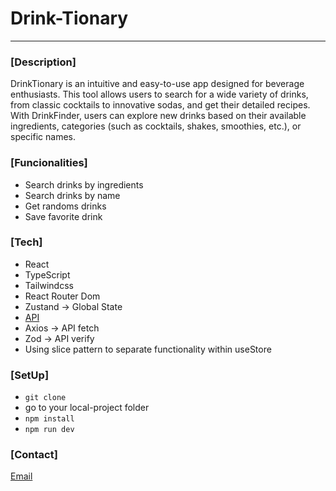 # Drink-Tionary
***

### [Description]
DrinkTionary is an intuitive and easy-to-use app designed for beverage enthusiasts. This tool allows users to search for a wide variety of drinks, from classic cocktails to innovative sodas, and get their detailed recipes. With DrinkFinder, users can explore new drinks based on their available ingredients, categories (such as cocktails, shakes, smoothies, etc.), or specific names.

### [Funcionalities]
- Search drinks by ingredients
- Search drinks by name
- Get randoms drinks
- Save favorite drink

### [Tech]
- React
- TypeScript
- Tailwindcss
- React Router Dom
- Zustand -> Global State
- [API](https://www.thecocktaildb.com/api.php)
- Axios -> API fetch
- Zod -> API verify
- Using slice pattern to separate functionality within useStore

### [SetUp]
- `git clone `
- go to your local-project folder
- `npm install`
- `npm run dev`

### [Contact]
[Email](gimenez.javi.05@gmail.com)